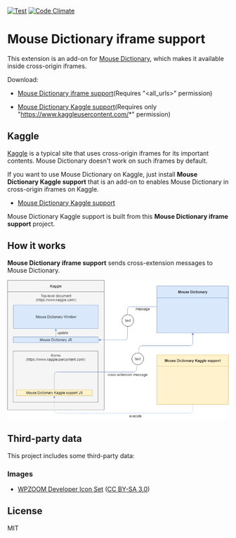 [![Test](https://github.com/wtetsu/mouse-dictionary-iframe/workflows/Test/badge.svg)](https://github.com/wtetsu/mouse-dictionary-iframe/actions?query=workflow%3ATest)
[![Code Climate](https://codeclimate.com/github/wtetsu/mouse-dictionary-iframe/badges/gpa.svg)](https://codeclimate.com/github/wtetsu/mouse-dictionary-iframe)

# Mouse Dictionary iframe support

This extension is an add-on for [Mouse Dictionary](https://github.com/wtetsu/mouse-dictionary), which makes it available inside cross-origin iframes.

Download:

- [Mouse Dictionary iframe support](https://chrome.google.com/webstore/detail/mouse-dictionary-iframe-s/nigglogmamjbcnljijokibobpcfgmdfn)(Requires "<all_urls>" permission)

- [Mouse Dictionary Kaggle support](https://chrome.google.com/webstore/detail/mouse-dictionary-iframe-s/bepofoammpdjhfdibmlghoaljkemineg)(Requires only "https://www.kaggleusercontent.com/*" permission)


## Kaggle

[Kaggle](https://www.kaggle.com/) is a typical site that uses cross-origin iframes for its important contents. Mouse Dictionary doesn't work on such iframes by default.

If you want to use Mouse Dictionary on Kaggle, just install **Mouse Dictionary Kaggle support** that is an add-on to enables Mouse Dictionary in cross-origin iframes on Kaggle.

- [Mouse Dictionary Kaggle support](https://chrome.google.com/webstore/detail/mouse-dictionary-iframe-s/bepofoammpdjhfdibmlghoaljkemineg)


Mouse Dictionary Kaggle support is built from this **Mouse Dictionary iframe support** project.

## How it works

**Mouse Dictionary iframe support** sends cross-extension messages to Mouse Dictionary.


![](img/outline.png)

## Third-party data

This project includes some third-party data:

### Images

- [WPZOOM Developer Icon Set](https://www.iconfinder.com/iconsets/wpzoom-developer-icon-set) ([CC BY-SA 3.0](https://creativecommons.org/licenses/by-sa/3.0/))

## License

MIT
